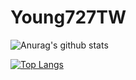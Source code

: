 # Young727TW


![Anurag's github stats](https://github-readme-stats.vercel.app/api?username=Young727TW&show_icons=true&theme=radical)

[![Top Langs](https://github-readme-stats.vercel.app/api/top-langs/?username=Young727TW&hide=javascript,html)](https://github.com/anuraghazra/github-readme-stats)

